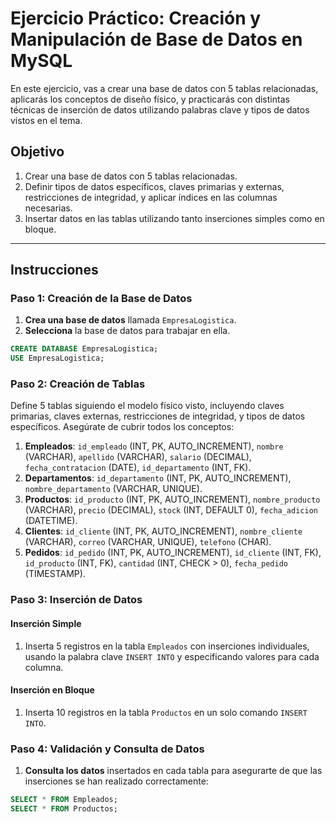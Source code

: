 
# Ejercicio Práctico: Creación y Manipulación de Base de Datos en MySQL

En este ejercicio, vas a crear una base de datos con 5 tablas relacionadas, aplicarás los conceptos de diseño físico, y practicarás con distintas técnicas de inserción de datos utilizando palabras clave y tipos de datos vistos en el tema.

## Objetivo
1. Crear una base de datos con 5 tablas relacionadas.
2. Definir tipos de datos específicos, claves primarias y externas, restricciones de integridad, y aplicar índices en las columnas necesarias.
3. Insertar datos en las tablas utilizando tanto inserciones simples como en bloque.

---

## Instrucciones

### Paso 1: Creación de la Base de Datos

1. **Crea una base de datos** llamada `EmpresaLogistica`.
2. **Selecciona** la base de datos para trabajar en ella.

```sql
CREATE DATABASE EmpresaLogistica;
USE EmpresaLogistica;
```

### Paso 2: Creación de Tablas

Define 5 tablas siguiendo el modelo físico visto, incluyendo claves primarias, claves externas, restricciones de integridad, y tipos de datos específicos. Asegúrate de cubrir todos los conceptos:

1. **Empleados**: `id_empleado` (INT, PK, AUTO_INCREMENT), `nombre` (VARCHAR), `apellido` (VARCHAR), `salario` (DECIMAL), `fecha_contratacion` (DATE), `id_departamento` (INT, FK).
2. **Departamentos**: `id_departamento` (INT, PK, AUTO_INCREMENT), `nombre_departamento` (VARCHAR, UNIQUE).
3. **Productos**: `id_producto` (INT, PK, AUTO_INCREMENT), `nombre_producto` (VARCHAR), `precio` (DECIMAL), `stock` (INT, DEFAULT 0), `fecha_adicion` (DATETIME).
4. **Clientes**: `id_cliente` (INT, PK, AUTO_INCREMENT), `nombre_cliente` (VARCHAR), `correo` (VARCHAR, UNIQUE), `telefono` (CHAR).
5. **Pedidos**: `id_pedido` (INT, PK, AUTO_INCREMENT), `id_cliente` (INT, FK), `id_producto` (INT, FK), `cantidad` (INT, CHECK > 0), `fecha_pedido` (TIMESTAMP).


### Paso 3: Inserción de Datos

#### Inserción Simple

1. Inserta 5 registros en la tabla `Empleados` con inserciones individuales, usando la palabra clave `INSERT INTO` y especificando valores para cada columna.


#### Inserción en Bloque

1. Inserta 10 registros en la tabla `Productos` en un solo comando `INSERT INTO`.


### Paso 4: Validación y Consulta de Datos

1. **Consulta los datos** insertados en cada tabla para asegurarte de que las inserciones se han realizado correctamente:

```sql
SELECT * FROM Empleados;
SELECT * FROM Productos;
```
